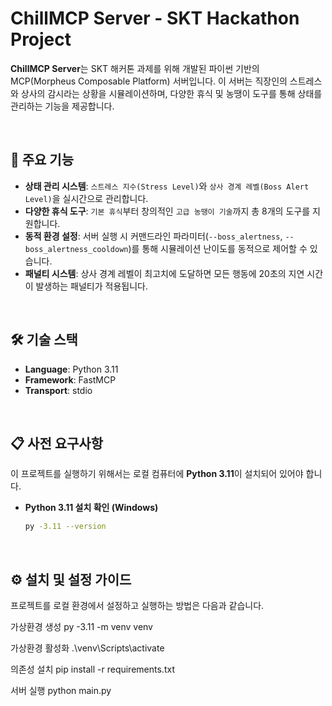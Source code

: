 # ChillMCP Server - SKT Hackathon Project

**ChillMCP Server**는 SKT 해커톤 과제를 위해 개발된 파이썬 기반의 MCP(Morpheus Composable Platform) 서버입니다. 이 서버는 직장인의 스트레스와 상사의 감시라는 상황을 시뮬레이션하며, 다양한 휴식 및 농땡이 도구를 통해 상태를 관리하는 기능을 제공합니다.

<br>

## 🚀 주요 기능

* **상태 관리 시스템**: `스트레스 지수(Stress Level)`와 `상사 경계 레벨(Boss Alert Level)`을 실시간으로 관리합니다.
* **다양한 휴식 도구**: `기본 휴식`부터 창의적인 `고급 농땡이 기술`까지 총 8개의 도구를 지원합니다.
* **동적 환경 설정**: 서버 실행 시 커맨드라인 파라미터(`--boss_alertness`, `--boss_alertness_cooldown`)를 통해 시뮬레이션 난이도를 동적으로 제어할 수 있습니다.
* **패널티 시스템**: 상사 경계 레벨이 최고치에 도달하면 모든 행동에 20초의 지연 시간이 발생하는 패널티가 적용됩니다.

<br>

## 🛠️ 기술 스택

* **Language**: Python 3.11
* **Framework**: FastMCP
* **Transport**: stdio

<br>

## 📋 사전 요구사항

이 프로젝트를 실행하기 위해서는 로컬 컴퓨터에 **Python 3.11**이 설치되어 있어야 합니다.

* **Python 3.11 설치 확인 (Windows)**
    ```bash
    py -3.11 --version
    ```

<br>

## ⚙️ 설치 및 설정 가이드

프로젝트를 로컬 환경에서 설정하고 실행하는 방법은 다음과 같습니다.

가상환경 생성
py -3.11 -m venv venv

가상환경 활성화
.\venv\Scripts\activate

의존성 설치
pip install -r requirements.txt

서버 실행
python main.py
